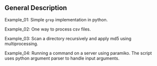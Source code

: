 ## General Description

Example_01: Simple `grep` implementation in python.  

Example_02: One way to process csv files.  

Example_03: Scan a directory recursively and apply md5 using multiprocessing.  

Example_04: Running a command on a server using paramiko. The script uses python argument parser to handle input arguments. 

